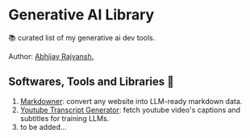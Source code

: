 # Generative AI Library

📚 curated list of my generative ai dev tools.

Author: [Abhijay Rajvansh.](https://www.abhijayrajvansh.com/)

## Softwares, Tools and Libraries 🔗 

1. [Markdowner](https://github.com/abhijayrajvansh/):   convert any website into LLM-ready markdown data.
2. [Youtube Transcript Generator](https://github.com/abhijayrajvansh/):  fetch youtube video's captions and subtitles for training LLMs.
3. to be added...
